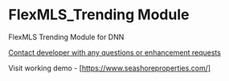 # FlexMLS_Trending Module
FlexMLS Trending Module for DNN

  [Contact developer with any questions or enhancement requests](https://www.gibs.com/Contact)

  Visit working demo - [https://www.seashoreproperties.com/]